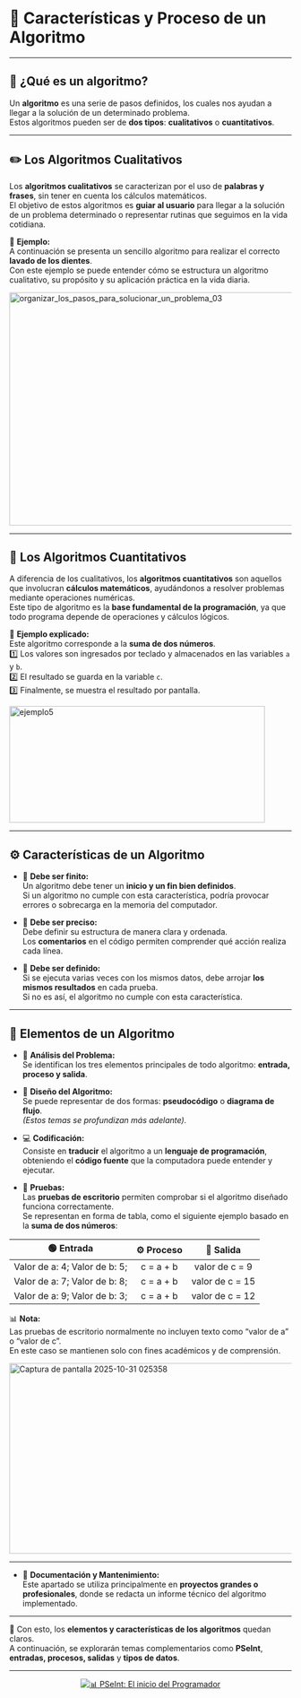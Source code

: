 # 🧩 **Características y Proceso de un Algoritmo**

---

## 🧠 **¿Qué es un algoritmo?**

Un **algoritmo** es una serie de pasos definidos, los cuales nos ayudan a llegar a la solución de un determinado problema.  
Estos algoritmos pueden ser de **dos tipos**: **cualitativos** o **cuantitativos**.

---

## ✏️ **Los Algoritmos Cualitativos**

Los **algoritmos cualitativos** se caracterizan por el uso de **palabras y frases**, sin tener en cuenta los cálculos matemáticos.  
El objetivo de estos algoritmos es **guiar al usuario** para llegar a la solución de un problema determinado o representar rutinas que seguimos en la vida cotidiana.

📘 **Ejemplo:**  
A continuación se presenta un sencillo algoritmo para realizar el correcto **lavado de los dientes**.  
Con este ejemplo se puede entender cómo se estructura un algoritmo cualitativo, su propósito y su aplicación práctica en la vida diaria.

<img width="594" height="416" alt="organizar_los_pasos_para_solucionar_un_problema_03" src="https://github.com/user-attachments/assets/6dda59c6-1e27-4cac-a854-8f5773be6edd" />

---

## 🔢 **Los Algoritmos Cuantitativos**

A diferencia de los cualitativos, los **algoritmos cuantitativos** son aquellos que involucran **cálculos matemáticos**, ayudándonos a resolver problemas mediante operaciones numéricas.  
Este tipo de algoritmo es la **base fundamental de la programación**, ya que todo programa depende de operaciones y cálculos lógicos.

📘 **Ejemplo explicado:**  
Este algoritmo corresponde a la **suma de dos números**.  
1️⃣ Los valores son ingresados por teclado y almacenados en las variables `a` y `b`.  
2️⃣ El resultado se guarda en la variable `c`.  
3️⃣ Finalmente, se muestra el resultado por pantalla.

<img width="456" height="208" alt="ejemplo5" src="https://github.com/user-attachments/assets/931093b6-91bf-41b6-b999-a215fc74afc9" />

---

## ⚙️ **Características de un Algoritmo**

- 🧩 **Debe ser finito:**  
  Un algoritmo debe tener un **inicio y un fin bien definidos**.  
  Si un algoritmo no cumple con esta característica, podría provocar errores o sobrecarga en la memoria del computador.

- 🧭 **Debe ser preciso:**  
  Debe definir su estructura de manera clara y ordenada.  
  Los **comentarios** en el código permiten comprender qué acción realiza cada línea.

- 🔁 **Debe ser definido:**  
  Si se ejecuta varias veces con los mismos datos, debe arrojar **los mismos resultados** en cada prueba.  
  Si no es así, el algoritmo no cumple con esta característica.

---

## 🧱 **Elementos de un Algoritmo**

- 🧮 **Análisis del Problema:**  
  Se identifican los tres elementos principales de todo algoritmo: **entrada, proceso y salida**.

- 🧠 **Diseño del Algoritmo:**  
  Se puede representar de dos formas: **pseudocódigo** o **diagrama de flujo**.  
  *(Estos temas se profundizan más adelante).*

- 💻 **Codificación:**  
  Consiste en **traducir** el algoritmo a un **lenguaje de programación**, obteniendo el **código fuente** que la computadora puede entender y ejecutar.

- 🧾 **Pruebas:**  
  Las **pruebas de escritorio** permiten comprobar si el algoritmo diseñado funciona correctamente.  
  Se representan en forma de tabla, como el siguiente ejemplo basado en la **suma de dos números**:

| 🟢 **Entrada** | ⚙️ **Proceso** | 🔵 **Salida** |
|:--------------:|:--------------:|:-------------:|
| Valor de a: 4; Valor de b: 5; | c = a + b | valor de c = 9 |
| Valor de a: 7; Valor de b: 8; | c = a + b | valor de c = 15 |
| Valor de a: 9; Valor de b: 3; | c = a + b | valor de c = 12 |

📊 **Nota:**  
Las pruebas de escritorio normalmente no incluyen texto como “valor de a” o “valor de c”.  
En este caso se mantienen solo con fines académicos y de comprensión.

<img width="531" height="340" alt="Captura de pantalla 2025-10-31 025358" src="https://github.com/user-attachments/assets/522f1a18-2837-44c4-a9b4-29f7859bb534" />

---

- 🧾 **Documentación y Mantenimiento:**  
  Este apartado se utiliza principalmente en **proyectos grandes o profesionales**, donde se redacta un informe técnico del algoritmo implementado.

---

📘 Con esto, los **elementos y características de los algoritmos** quedan claros.  
A continuación, se explorarán temas complementarios como **PSeInt**, **entradas, procesos, salidas** y **tipos de datos**.

---

<div align="center">

[![📊 PSeInt: El inicio del Programador](https://img.shields.io/badge/📊_PSeint_El_inicio_del_Programador-green?style=for-the-badge)](./Pseint_El_inicio_del_Programador.md)

</div>

  
  
